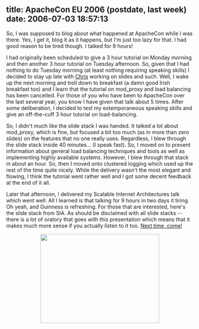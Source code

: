 title: ApacheCon EU 2006 (postdate, last week)
date: 2006-07-03 18:57:13
---

<p>So, I was supposed to blog about what happened at ApacheCon while I was there.  Yes, I get it, blog it as it happens, but I'm just too lazy for that.  I had good reason to be tired though.  I talked for 9 hours!</p>  <p>I had originally been scheduled to give a 3 hour tutorial on Monday morning and then another 3 hour tutorial on Tuesday afternoon.  So, given that I had nothing to do Tuesday morning (at least nothing requiring speaking skills) I decided to stay up late with <a href="http://shiflett.org/">Chris</a> working on slides and such.  Well, I wake up the next morning and troll down to breakfast (a damn good Irish breakfast too) and I learn that the tutorial on mod_proxy and load balancing has been cancelled.  For those of you who have been to ApacheCon over the last several year, you know I have given that talk about 5 times.  After some deliberation, I decided to test my extemporaneous speaking skills and give an off-the-cuff 3 hour tutorial on load-balancing.</p>  <p>So, I didn't much like the slide stack I was handed.  It talked a lot about mod_proxy, which is fine, but focused a bit too much (as in more than zero slides) on the features that no one really uses.  Regardless, I blew through the slide stack inside 40 minutes... (I speak fast).  So, I moved on to present information about general load balancing techniques and tools as well as implementing highly available systems.  However, I blew through that stack in about an hour.  So, then I moved onto clustered logging which used up the rest of the time quite nicely.  While the delivery wasn't the most elegant and flowing, I think the tutorial went rather well and I got some decent feedback at the end of it all.</p>  <p>Later that afternoon, I delivered my Scalable Internet Architectures talk which went well.  All I learned is that talking for 9 hours in two days it tiring.  Oh yeah, and Guinness is refreshing.  For those that are interested, here's the slide stack from SIA.  As should be disclaimed with all slide stacks -- there is a lot of oratory that goes with this presentation which means that it makes much more sense if you actually listen to it too.  <a href="http://www.us.apachecon.com/">Next time, come!</a></p>  <center> <a href="http://images.omniti.net/www.omniti.com/~jesus/misc/Scalable Ti.pdf"><img width="320" height="240" src="http://images.omniti.net/www.omniti.com/~jesus/misc/Scalable-Ti-onepage.jpg"></a> </center>
